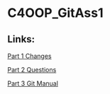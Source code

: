 # C4OOP_GitAss1
 
## Links:
[Part 1 Changes](/Part1/changes.md)

[Part 2 Questions](/Part2/questions.md)

[Part 3 Git Manual](/Part3/gitmanual.md)